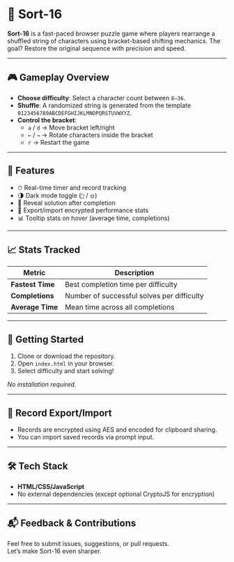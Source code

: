 # 🧩 Sort-16

**Sort-16** is a fast-paced browser puzzle game where players rearrange a shuffled string of characters using bracket-based shifting mechanics. The goal? Restore the original sequence with precision and speed.

---

## 🎮 Gameplay Overview

- **Choose difficulty**: Select a character count between `8–36`.
- **Shuffle**: A randomized string is generated from the template `0123456789ABCDEFGHIJKLMNOPQRSTUVWXYZ`.
- **Control the bracket**:
  - `a` / `d` → Move bracket left/right  
  - `←` / `→` → Rotate characters inside the bracket  
  - `r` → Restart the game

---

## 🧠 Features

- ⏱ Real-time timer and record tracking  
- 🌗 Dark mode toggle (`🌙` / `🌞`)  
- 🧩 Reveal solution after completion  
- 🔐 Export/import encrypted performance stats  
- 📊 Tooltip stats on hover (average time, completions)

---

## 📈 Stats Tracked

| Metric              | Description                                 |
|---------------------|---------------------------------------------|
| **Fastest Time**     | Best completion time per difficulty        |
| **Completions**      | Number of successful solves per difficulty |
| **Average Time**     | Mean time across all completions           |

---

## 🚀 Getting Started

1. Clone or download the repository.
2. Open `index.html` in your browser.
3. Select difficulty and start solving!

_No installation required._

---

## 🔐 Record Export/Import

- Records are encrypted using AES and encoded for clipboard sharing.
- You can import saved records via prompt input.

---

## 🛠 Tech Stack

- **HTML/CSS/JavaScript**
- No external dependencies (except optional CryptoJS for encryption)

---

## 📬 Feedback & Contributions

Feel free to submit issues, suggestions, or pull requests.  
Let’s make Sort-16 even sharper.
